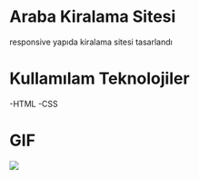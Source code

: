 # Araba Kiralama Sitesi
responsive yapıda kiralama sitesi tasarlandı

# Kullamılam Teknolojiler
-HTML
-CSS

# GIF

![](car-images/rentacar.gif)
